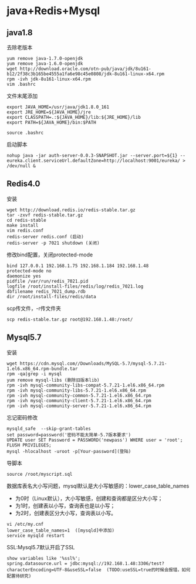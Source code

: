# java+Redis+Mysql
## java1.8
去除老版本
```
yum remove java-1.7.0-openjdk
yum remove java-1.6.0-openjdk
wget http://download.oracle.com/otn-pub/java/jdk/8u161-b12/2f38c3b165be4555a1fa6e98c45e0808/jdk-8u161-linux-x64.rpm
rpm -ivh jdk-8u161-linux-x64.rpm
vim .bashrc
```
文件末尾添加
```
export JAVA_HOME=/usr/java/jdk1.8.0_161
export JRE_HOME=${JAVA_HOME}/jre
export CLASSPATH=.:${JAVA_HOME}/lib:${JRE_HOME}/lib
export PATH=${JAVA_HOME}/bin:$PATH
```
```
source .bashrc
```

启动脚本
```
nohup java -jar auth-server-0.0.3-SNAPSHOT.jar --server.port=${1} --eureka.client.serviceUrl.defaultZone=http://localhost:9001/eureka/ > /dev/null &
```

## Redis4.0
安装
```
wget http://download.redis.io/redis-stable.tar.gz
tar -zxvf redis-stable.tar.gz
cd redis-stable
make install
vim redis.conf
redis-server redis.conf (启动)
redis-server -p 7021 shutdown (关闭)
```
修改bind配置，关闭protected-mode
```
bind 127.0.0.1 192.168.1.75 192.168.1.184 192.168.1.48
protected-mode no
daemonize yes
pidfile /var/run/redis_7021.pid
logfile /root/install-files/redis/log/redis_7021.log
dbfilename redis_7021_dump.rdb
dir /root/install-files/redis/data
```

scp传文件，-r传文件夹
```
scp redis-stable.tar.gz root@192.168.1.48:/root/
```

## Mysql5.7
安装
```
wget https://cdn.mysql.com//Downloads/MySQL-5.7/mysql-5.7.21-1.el6.x86_64.rpm-bundle.tar
rpm -qa|grep -i mysql
yum remove mysql-libs (删除旧版本lib)
rpm -ivh mysql-community-libs-compat-5.7.21-1.el6.x86_64.rpm 
rpm -ivh mysql-community-libs-5.7.21-1.el6.x86_64.rpm 
rpm -ivh mysql-community-common-5.7.21-1.el6.x86_64.rpm 
rpm -ivh mysql-community-client-5.7.21-1.el6.x86_64.rpm 
rpm -ivh mysql-community-server-5.7.21-1.el6.x86_64.rpm 
```
忘记密码修改
```
mysqld_safe  --skip-grant-tables
set password=password('密码不能太简单-5.7版本要求')
UPDATE user SET Password = PASSWORD('newpass') WHERE user = 'root';
FLUSH PRIVILEGES;
mysql -hlocalhost -uroot -p[Your-password](登陆)
```
导脚本
```
source /root/myscript.sql
```
数据库表名大小写问题，mysql默认是大小写敏感的：lower_case_table_names
- 为0时（Linux默认），大小写敏感，创建和查询都是区分大小写；
- 为1时，创建表以小写，查询表也是以小写；
- 为2时，创建表区分大小写，查询表以小写。

```
vi /etc/my.cnf
lower_case_table_names=1  ([mysqld]中添加)
service mysqld restart
```
SSL:Mysql5.7默认开启了SSL
```
show variables like '%ssl%';
spring.datasource.url = jdbc:mysql://192.168.1.48:3306/test?characterEncoding=UTF-8&useSSL=false  (TODO:useSSL=true的时候会报错，如何配置待研究)
```